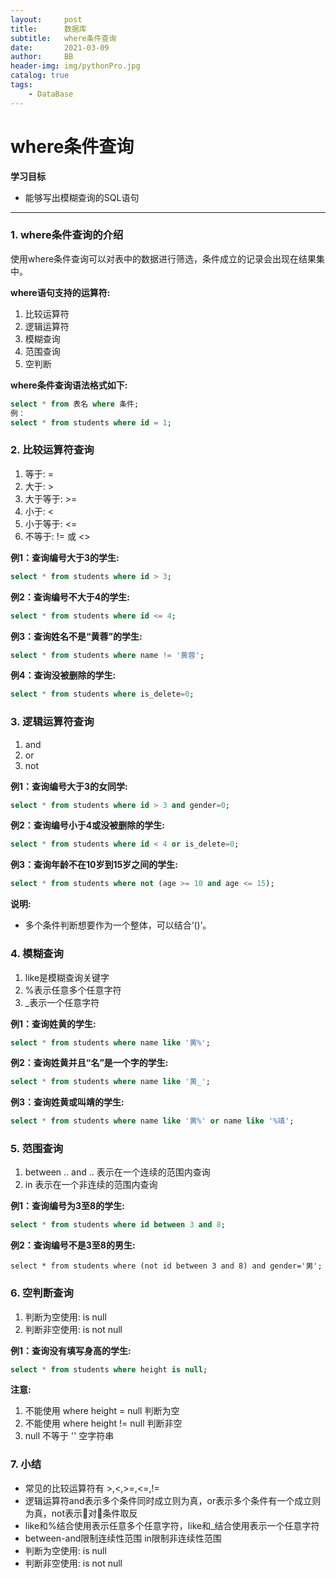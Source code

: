 ```yaml
---
layout:     post
title:      数据库
subtitle:   where条件查询
date:       2021-03-09
author:     BB
header-img: img/pythonPro.jpg
catalog: true
tags:
    - DataBase
---
```





where条件查询
============
**学习目标**

* 能够写出模糊查询的SQL语句

---

### 1. where条件查询的介绍

使用where条件查询可以对表中的数据进行筛选，条件成立的记录会出现在结果集中。

**where语句支持的运算符:**  
1. 比较运算符  
2. 逻辑运算符  
3. 模糊查询  
4. 范围查询  
5. 空判断

**where条件查询语法格式如下:**

```sql
select * from 表名 where 条件;
例：
select * from students where id = 1;
```

### 2. 比较运算符查询

1. 等于: =
2. 大于: &gt;
3. 大于等于: &gt;=
4. 小于: &lt;
5. 小于等于: &lt;=
6. 不等于: != 或 &lt;&gt;

**例1：查询编号大于3的学生:**

```sql
select * from students where id > 3;
```

**例2：查询编号不大于4的学生:**

```sql
select * from students where id <= 4;
```

**例3：查询姓名不是“黄蓉”的学生:**

```sql
select * from students where name != '黄蓉';
```

**例4：查询没被删除的学生:**

```sql
select * from students where is_delete=0;
```

### 3. 逻辑运算符查询

1. and
2. or
3. not

**例1：查询编号大于3的女同学:**

```sql
select * from students where id > 3 and gender=0;
```

**例2：查询编号小于4或没被删除的学生:**

```sql
select * from students where id < 4 or is_delete=0;
```

**例3：查询年龄不在10岁到15岁之间的学生:**

```sql
select * from students where not (age >= 10 and age <= 15);
```

**说明:**

* 多个条件判断想要作为一个整体，可以结合‘\(\)’。

### 4. 模糊查询

1. like是模糊查询关键字
2. %表示任意多个任意字符
3. \_表示一个任意字符

**例1：查询姓黄的学生:**

```sql
select * from students where name like '黄%';
```

**例2：查询姓黄并且“名”是一个字的学生:**

```sql
select * from students where name like '黄_';
```

**例3：查询姓黄或叫靖的学生:**

```sql
select * from students where name like '黄%' or name like '%靖';
```

### 5. 范围查询

1. between .. and .. 表示在一个连续的范围内查询
2. in 表示在一个非连续的范围内查询

**例1：查询编号为3至8的学生:**

```sql
select * from students where id between 3 and 8;
```

**例2：查询编号不是3至8的男生:**

```
select * from students where (not id between 3 and 8) and gender='男';
```

### 6. 空判断查询

1. 判断为空使用: is null
2. 判断非空使用: is not null

**例1：查询没有填写身高的学生:**

```sql
select * from students where height is null;
```

**注意:**

1. 不能使用 where height = null 判断为空
2. 不能使用 where height != null 判断非空
3. null 不等于 '' 空字符串

### 7. 小结

* 常见的比较运算符有 &gt;,&lt;,&gt;=,&lt;=,!=
* 逻辑运算符and表示多个条件同时成立则为真，or表示多个条件有一个成立则为真，not表示对条件取反 
* like和%结合使用表示任意多个任意字符，like和\_结合使用表示一个任意字符 
* between-and限制连续性范围 in限制非连续性范围 
* 判断为空使用: is null
* 判断非空使用: is not null



